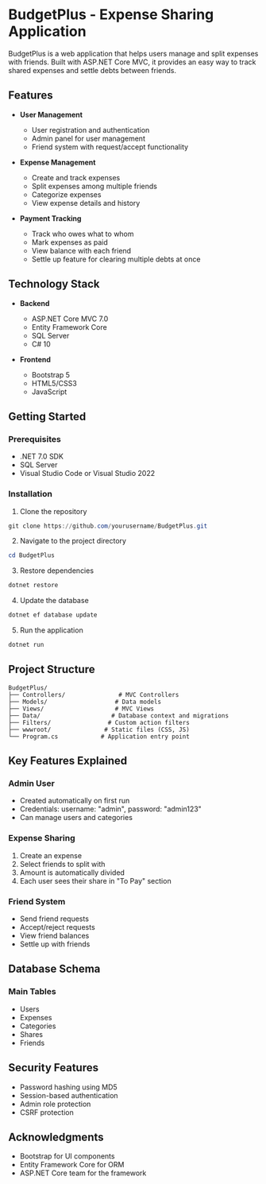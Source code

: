 # BudgetPlus - Expense Sharing Application

BudgetPlus is a web application that helps users manage and split expenses with friends. Built with ASP.NET Core MVC, it provides an easy way to track shared expenses and settle debts between friends.

## Features

- **User Management**
  - User registration and authentication
  - Admin panel for user management
  - Friend system with request/accept functionality

- **Expense Management**
  - Create and track expenses
  - Split expenses among multiple friends
  - Categorize expenses
  - View expense details and history

- **Payment Tracking**
  - Track who owes what to whom
  - Mark expenses as paid
  - View balance with each friend
  - Settle up feature for clearing multiple debts at once

## Technology Stack

- **Backend**
  - ASP.NET Core MVC 7.0
  - Entity Framework Core
  - SQL Server
  - C# 10

- **Frontend**
  - Bootstrap 5
  - HTML5/CSS3
  - JavaScript

## Getting Started

### Prerequisites

- .NET 7.0 SDK
- SQL Server
- Visual Studio Code or Visual Studio 2022

### Installation

1. Clone the repository
```powershell
git clone https://github.com/yourusername/BudgetPlus.git
```

2. Navigate to the project directory
```powershell
cd BudgetPlus
```

3. Restore dependencies
```powershell
dotnet restore
```

4. Update the database
```powershell
dotnet ef database update
```

5. Run the application
```powershell
dotnet run
```

## Project Structure

```
BudgetPlus/
├── Controllers/               # MVC Controllers
├── Models/                   # Data models
├── Views/                    # MVC Views
├── Data/                    # Database context and migrations
├── Filters/                # Custom action filters
├── wwwroot/               # Static files (CSS, JS)
└── Program.cs            # Application entry point
```

## Key Features Explained

### Admin User
- Created automatically on first run
- Credentials: username: "admin", password: "admin123"
- Can manage users and categories

### Expense Sharing
1. Create an expense
2. Select friends to split with
3. Amount is automatically divided
4. Each user sees their share in "To Pay" section

### Friend System
- Send friend requests
- Accept/reject requests
- View friend balances
- Settle up with friends

## Database Schema

### Main Tables
- Users
- Expenses
- Categories
- Shares
- Friends

## Security Features

- Password hashing using MD5
- Session-based authentication
- Admin role protection
- CSRF protection

## Acknowledgments

- Bootstrap for UI components
- Entity Framework Core for ORM
- ASP.NET Core team for the framework